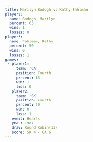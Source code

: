 ```yaml
---
title: Marilyn Bodogh vs Kathy Fahlman
player1:               
  name: Bodogh, Marilyn
  percent: 63          
  wins: 1              
  losses: 0            
player2:               
  name: Fahlman, Kathy 
  percent: 50          
  wins: 0              
  losses: 1            
games:
 - player1:          
     team: 'CA'      
     position: Fourth
     percent: 63     
     win: 1          
     loss: 0         
   player2:          
     team: 'SK'      
     position: Fourth
     percent: 50     
     win: 0          
     loss: 1         
   event: Hearts        
   year: 1987           
   draw: Round Robin(13)
   score: SK 4 - CA 6   
---
```

